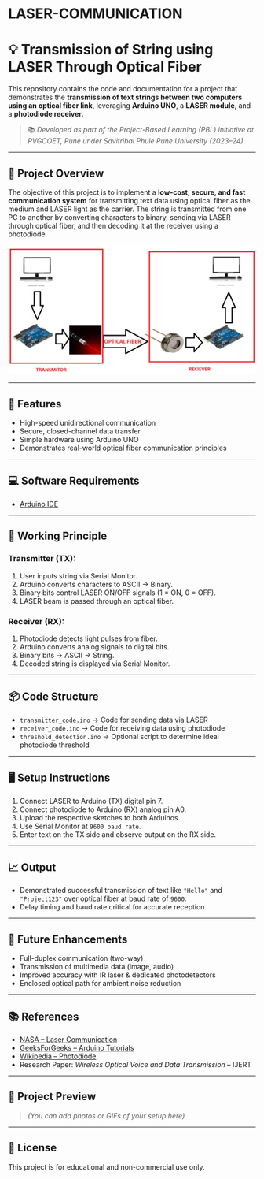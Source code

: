 # LASER-COMMUNICATION
# 💡 Transmission of String using LASER Through Optical Fiber

This repository contains the code and documentation for a project that demonstrates the **transmission of text strings between two computers using an optical fiber link**, leveraging **Arduino UNO**, a **LASER module**, and a **photodiode receiver**.

> 📚 _Developed as part of the Project-Based Learning (PBL) initiative at PVGCOET, Pune under Savitribai Phule Pune University (2023–24)_

---

## 📌 Project Overview

The objective of this project is to implement a **low-cost, secure, and fast communication system** for transmitting text data using optical fiber as the medium and LASER light as the carrier. The string is transmitted from one PC to another by converting characters to binary, sending via LASER through optical fiber, and then decoding it at the receiver using a photodiode.

![Project Idea](images/project.png)


---

## 🎯 Features

- High-speed unidirectional communication  
- Secure, closed-channel data transfer  
- Simple hardware using Arduino UNO  
- Demonstrates real-world optical fiber communication principles  

---

## 💻 Software Requirements

- [Arduino IDE](https://www.arduino.cc/en/software)  

---

## 🧠 Working Principle

### Transmitter (TX):

1. User inputs string via Serial Monitor.  
2. Arduino converts characters to ASCII → Binary.  
3. Binary bits control LASER ON/OFF signals (1 = ON, 0 = OFF).  
4. LASER beam is passed through an optical fiber.

### Receiver (RX):

1. Photodiode detects light pulses from fiber.  
2. Arduino converts analog signals to digital bits.  
3. Binary bits → ASCII → String.  
4. Decoded string is displayed via Serial Monitor.

---

## 📦 Code Structure

- `transmitter_code.ino` → Code for sending data via LASER  
- `receiver_code.ino` → Code for receiving data using photodiode  
- `threshold_detection.ino` → Optional script to determine ideal photodiode threshold  

---

## 🖥️ Setup Instructions

1. Connect LASER to Arduino (TX) digital pin 7.  
2. Connect photodiode to Arduino (RX) analog pin A0.  
3. Upload the respective sketches to both Arduinos.  
4. Use Serial Monitor at `9600 baud rate`.  
5. Enter text on the TX side and observe output on the RX side.

---

## 📈 Output

- Demonstrated successful transmission of text like `"Hello"` and `"Project123"` over optical fiber at baud rate of `9600`.  
- Delay timing and baud rate critical for accurate reception.

---

## 🌟 Future Enhancements

- Full-duplex communication (two-way)  
- Transmission of multimedia data (image, audio)  
- Improved accuracy with IR laser & dedicated photodetectors  
- Enclosed optical path for ambient noise reduction  

---

## 📚 References

- [NASA – Laser Communication](https://www.nasa.gov/communicating-with-missions/lasercomms/)
- [GeeksForGeeks – Arduino Tutorials](https://www.geeksforgeeks.org/)
- [Wikipedia – Photodiode](https://en.wikipedia.org/wiki/Photodiode)
- Research Paper: *Wireless Optical Voice and Data Transmission* – IJERT

---

## 📸 Project Preview

> *(You can add photos or GIFs of your setup here)*

---

## 📝 License

This project is for educational and non-commercial use only.
